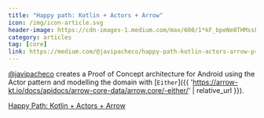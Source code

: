 ```yaml
---
title: "Happy path: Kotlin + Actors + Arrow"
icon: /img/icon-article.svg
header-image: https://cdn-images-1.medium.com/max/600/1*kF_bpeNe0THMssFEa2enYA.jpeg
category: articles
tag: [core]
link: https://medium.com/@javipacheco/happy-path-kotlin-actors-arrow-proof-of-concept-322e9099d2ea
---
```

[@javipacheco](https://github.com/javipacheco) creates a Proof of Concept architecture for Android using the Actor pattern and modelling the domain with [`Either`]({{ 'https://arrow-kt.io/docs/apidocs/arrow-core-data/arrow.core/-either/' | relative_url }}).

[Happy Path: Kotlin + Actors + Arrow](https://medium.com/@javipacheco/happy-path-kotlin-actors-arrow-proof-of-concept-322e9099d2ea)

